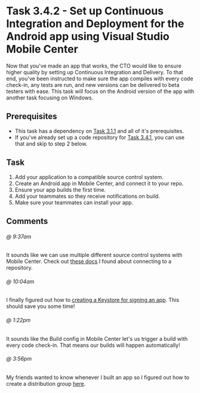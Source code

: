 # Task 3.4.2 - Set up Continuous Integration and Deployment for the Android app using Visual Studio Mobile Center

Now that you've made an app that works, the CTO would like to ensure higher quality by setting up Continuous Integration and Delivery.  To that end, you've been instructed to make sure the app compiles with every code check-in, any tests are run, and new versions can be delivered to beta testers with ease.  This task will focus on the Android version of the app with another task focusing on Windows.

## Prerequisites 

* This task has a dependency on [Task 3.1.1][311] and all of it's prerequisites.
* If you've already set up a code repository for [Task 3.4.1][341], you can use that and skip to step 2 below.

## Task 

1.  Add your application to a compatible source control system.
2.  Create an Android app in Mobile Center, and connect it to your repo.
3.  Ensure your app builds the first time.  
4.  Add your teammates so they receive notifications on build.
5.  Make sure your teammates can install your app.

## Comments

###### @ 9:37am
It sounds like we can use multiple different source control systems with Mobile Center.  Check out [these docs](https://docs.microsoft.com/en-us/mobile-center/build/connect) I found about connecting to a repository.

###### @ 10:04am
I finally figured out how to [creating a Keystore for signing an app](https://developer.xamarin.com/guides/android/deployment,_testing,_and_metrics/publishing_an_application/part_2_-_signing_the_android_application_package/visual-studio-xa-4.2.5-and-earlier/).  This should save you some time!

###### @ 1:22pm
It sounds like the Build config in Mobile Center let's us trigger a build with every code check-in.  That means our builds will happen automatically!

###### @ 3:56pm
My friends wanted to know whenever I built an app so I figured out how to create a distribution group [here](https://docs.microsoft.com/en-us/mobile-center/distribution/groups).

[311]: /stories/3/311_XamarinForms.md
[341]: /stories/3/341_CICD_WindowsApp.md
[420]: /stories/4/420_SetupVSTS.md